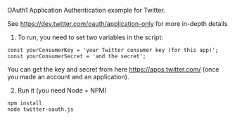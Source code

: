 OAuth1 Application Authentication example for Twitter.

See https://dev.twitter.com/oauth/application-only for more in-depth details

1) To run, you need to set two variables in the script:

``` 
const yourConsumerKey = 'your Twitter consumer key (for this app)';
const yourConsumerSecret = 'and the secret';
```

You can get the key and secret from here https://apps.twitter.com/ (once you made an account and an application).

2) Run it (you need Node + NPM)

```
npm install
node twitter-oauth.js
```
